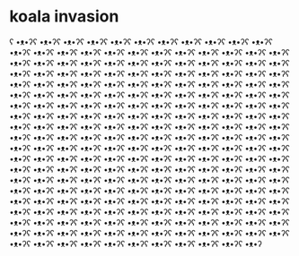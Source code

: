 <html>
<body>

<h1>koala invasion</h1>
<p>ʕ •ᴥ•ʔʕ •ᴥ•ʔʕ •ᴥ•ʔʕ •ᴥ•ʔʕ •ᴥ•ʔʕ •ᴥ•ʔʕ •ᴥ•ʔʕ •ᴥ•ʔʕ •ᴥ•ʔʕ •ᴥ•ʔʕ •ᴥ•ʔʕ •ᴥ•ʔʕ •ᴥ•ʔʕ •ᴥ•ʔʕ •ᴥ•ʔʕ •ᴥ•ʔʕ •ᴥ•ʔʕ •ᴥ•ʔʕ •ᴥ•ʔʕ •ᴥ•ʔʕ •ᴥ•ʔʕ •ᴥ•ʔʕ •ᴥ•ʔʕ •ᴥ•ʔʕ •ᴥ•ʔʕ •ᴥ•ʔʕ •ᴥ•ʔʕ •ᴥ•ʔʕ •ᴥ•ʔʕ •ᴥ•ʔʕ •ᴥ•ʔʕ •ᴥ•ʔʕ •ᴥ•ʔʕ •ᴥ•ʔʕ •ᴥ•ʔʕ •ᴥ•ʔʕ •ᴥ•ʔʕ •ᴥ•ʔʕ •ᴥ•ʔʕ •ᴥ•ʔʕ •ᴥ•ʔʕ •ᴥ•ʔʕ •ᴥ•ʔʕ •ᴥ•ʔʕ •ᴥ•ʔʕ •ᴥ•ʔʕ •ᴥ•ʔʕ •ᴥ•ʔʕ •ᴥ•ʔʕ •ᴥ•ʔʕ •ᴥ•ʔʕ •ᴥ•ʔʕ •ᴥ•ʔʕ •ᴥ•ʔʕ •ᴥ•ʔʕ •ᴥ•ʔʕ •ᴥ•ʔʕ •ᴥ•ʔʕ •ᴥ•ʔʕ •ᴥ•ʔʕ •ᴥ•ʔʕ •ᴥ•ʔʕ •ᴥ•ʔʕ •ᴥ•ʔʕ •ᴥ•ʔʕ •ᴥ•ʔʕ •ᴥ•ʔʕ •ᴥ•ʔʕ •ᴥ•ʔʕ •ᴥ•ʔʕ •ᴥ•ʔʕ •ᴥ•ʔʕ •ᴥ•ʔʕ •ᴥ•ʔʕ •ᴥ•ʔʕ •ᴥ•ʔʕ •ᴥ•ʔʕ •ᴥ•ʔʕ •ᴥ•ʔʕ •ᴥ•ʔʕ •ᴥ•ʔʕ •ᴥ•ʔʕ •ᴥ•ʔʕ •ᴥ•ʔʕ •ᴥ•ʔʕ •ᴥ•ʔʕ •ᴥ•ʔʕ •ᴥ•ʔʕ •ᴥ•ʔʕ •ᴥ•ʔʕ •ᴥ•ʔʕ •ᴥ•ʔʕ •ᴥ•ʔʕ •ᴥ•ʔʕ •ᴥ•ʔʕ •ᴥ•ʔʕ •ᴥ•ʔʕ •ᴥ•ʔʕ •ᴥ•ʔʕ •ᴥ•ʔʕ •ᴥ•ʔʕ •ᴥ•ʔʕ •ᴥ•ʔʕ •ᴥ•ʔʕ •ᴥ•ʔʕ •ᴥ•ʔʕ •ᴥ•ʔʕ •ᴥ•ʔʕ •ᴥ•ʔʕ •ᴥ•ʔʕ •ᴥ•ʔʕ •ᴥ•ʔʕ •ᴥ•ʔʕ •ᴥ•ʔʕ •ᴥ•ʔʕ •ᴥ•ʔʕ •ᴥ•ʔʕ •ᴥ•ʔʕ •ᴥ•ʔʕ •ᴥ•ʔʕ •ᴥ•ʔʕ •ᴥ•ʔʕ •ᴥ•ʔʕ •ᴥ•ʔʕ •ᴥ•ʔʕ •ᴥ•ʔʕ •ᴥ•ʔʕ •ᴥ•ʔʕ •ᴥ•ʔʕ •ᴥ•ʔʕ •ᴥ•ʔʕ •ᴥ•ʔʕ •ᴥ•ʔʕ •ᴥ•ʔʕ •ᴥ•ʔʕ •ᴥ•ʔʕ •ᴥ•ʔʕ •ᴥ•ʔʕ •ᴥ•ʔʕ •ᴥ•ʔʕ •ᴥ•ʔʕ •ᴥ•ʔʕ •ᴥ•ʔʕ •ᴥ•ʔʕ •ᴥ•ʔʕ •ᴥ•ʔʕ •ᴥ•ʔʕ •ᴥ•ʔʕ •ᴥ•ʔʕ •ᴥ•ʔʕ •ᴥ•ʔʕ •ᴥ•ʔʕ •ᴥ•ʔʕ •ᴥ•ʔʕ •ᴥ•ʔʕ •ᴥ•ʔʕ •ᴥ•ʔʕ •ᴥ•ʔʕ •ᴥ•ʔʕ •ᴥ•ʔʕ •ᴥ•ʔʕ •ᴥ•ʔʕ •ᴥ•ʔʕ •ᴥ•ʔʕ •ᴥ•ʔʕ •ᴥ•ʔʕ •ᴥ•ʔʕ •ᴥ•ʔʕ •ᴥ•ʔʕ •ᴥ•ʔʕ •ᴥ•ʔʕ •ᴥ•ʔʕ •ᴥ•ʔʕ •ᴥ•ʔʕ •ᴥ•ʔʕ •ᴥ•ʔʕ •ᴥ•ʔʕ •ᴥ•ʔʕ •ᴥ•ʔʕ •ᴥ•ʔʕ •ᴥ•ʔʕ •ᴥ•ʔʕ •ᴥ•ʔʕ •ᴥ•ʔʕ •ᴥ•ʔʕ •ᴥ•ʔʕ •ᴥ•ʔʕ •ᴥ•ʔʕ •ᴥ•ʔʕ •ᴥ•ʔʕ •ᴥ•ʔʕ •ᴥ•ʔʕ •ᴥ•ʔʕ •ᴥ•ʔʕ •ᴥ•ʔʕ •ᴥ•ʔʕ •ᴥ•ʔʕ •ᴥ•ʔʕ •ᴥ•ʔʕ •ᴥ•ʔʕ •ᴥ•ʔʕ •ᴥ•ʔʕ •ᴥ•ʔʕ •ᴥ•ʔʕ •ᴥ•ʔʕ •ᴥ•ʔʕ •ᴥ•ʔʕ •ᴥ•ʔʕ •ᴥ•ʔʕ •ᴥ•ʔʕ •ᴥ•ʔʕ •ᴥ•ʔʕ •ᴥ•ʔʕ •ᴥ•ʔʕ •ᴥ•ʔʕ •ᴥ•ʔʕ •ᴥ•ʔʕ •ᴥ•ʔʕ •ᴥ•ʔʕ •ᴥ•ʔʕ •ᴥ•ʔʕ •ᴥ•ʔʕ •ᴥ•ʔʕ •ᴥ•ʔʕ •ᴥ•ʔʕ •ᴥ•ʔʕ •ᴥ•ʔʕ •ᴥ•ʔʕ •ᴥ•ʔʕ •ᴥ•ʔʕ •ᴥ•ʔʕ •ᴥ•ʔʕ •ᴥ•ʔʕ •ᴥ•ʔʕ •ᴥ•ʔʕ •ᴥ•ʔʕ •ᴥ•ʔʕ •ᴥ•ʔ</p>

</body>
</html>
